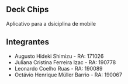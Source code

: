 ## Deck Chips
Aplicativo para a dsiciplina de mobile

## Integrantes
- Augusto Hideki Shimizu - RA: 171026
- Juliana Cristina Ferreira Izac - RA: 190778
- Leonardo Coelho Ruas - RA: 190089
- Octávio Henrique Müller Barrio - RA: 190067